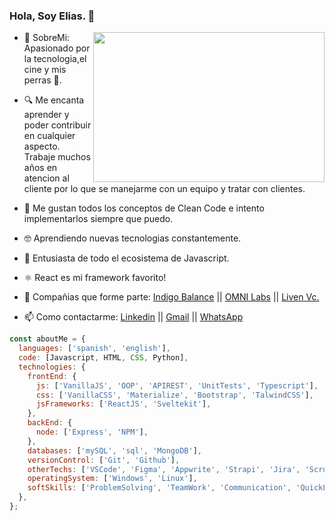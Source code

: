 ### Hola, Soy Elias. 👋

- <img src="https://i.pinimg.com/originals/10/b5/53/10b553debe94c2bf0db01f062cf93308.gif" width="370" height="240" align="right"/> 💬 SobreMi: Apasionado por la tecnologia,el cine y mis perras 🐶.
- 🔍 Me encanta aprender y poder contribuir en cualquier aspecto. Trabaje muchos años en atencion al cliente por lo que se manejarme con un equipo y tratar con clientes.
- 🧹 Me gustan todos los conceptos de Clean Code e intento implementarlos siempre que puedo.
- 🤓 Aprendiendo nuevas tecnologias constantemente.
- 💛 Entusiasta de todo el ecosistema de Javascript.
- ⚛  React es mi framework favorito!
- 🏢 Compañias que forme parte:
  [Indigo Balance](https://indigobalance.com/) ||
  [OMNI Labs](https://omnilabs.tech/) ||
  [Liven Vc.](https://liven.vc/)

- 📫 Como contactarme: [Linkedin](https://www.linkedin.com/in/eliasg52) ||
  [Gmail](mailto:eliasgarcia81@gmail.com) ||
  [WhatsApp](https://api.whatsapp.com/send?phone=541165775596&text=Hola%20como%20estas?%20Apreta%20en%20el%20enlace%20para%20contactarme!)

```javascript
const aboutMe = {
  languages: ['spanish', 'english'],
  code: [Javascript, HTML, CSS, Python],
  technologies: {
    frontEnd: {
      js: ['VanillaJS', 'OOP', 'APIREST', 'UnitTests', 'Typescript'],
      css: ['VanillaCSS', 'Materialize', 'Bootstrap', 'TalwindCSS'],
      jsFrameworks: ['ReactJS', 'Sveltekit'],
    },
    backEnd: {
      node: ['Express', 'NPM'],
    },
    databases: ['mySQL', 'sql', 'MongoDB'],
    versionControl: ['Git', 'Github'],
    otherTechs: ['VSCode', 'Figma', 'Appwrite', 'Strapi', 'Jira', 'Scrum'],
    operatingSystem: ['Windows', 'Linux'],
    softSkills: ['ProblemSolving', 'TeamWork', 'Communication', 'QuickLearner'],
  },
};
```
